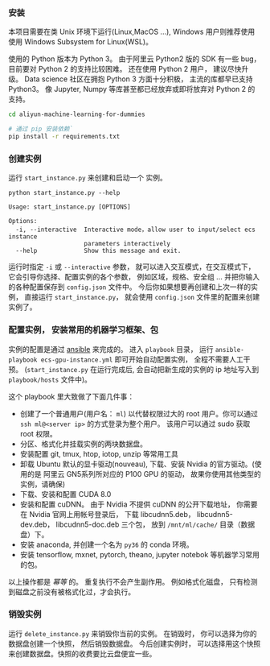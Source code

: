 ### 安装
本项目需要在类 Unix 环境下运行(Linux,MacOS ...), Windows 用户则推荐使用使用 Windows Subsystem for Linux(WSL)。

使用的 Python 版本为 Python 3。 由于阿里云 Python2 版的 SDK 有一些 bug， 目前要对 Python 2 的支持比较困难。
还在使用 Python 2 用户， 建议尽快升级。 Data science 社区在拥抱 Python 3 方面十分积极， 主流的库都早已支持 Python3。 像 Jupyter, Numpy 等库甚至都已经放弃或即将放弃对 Python 2 的支持。

```bash
cd aliyun-machine-learning-for-dummies

# 通过 pip 安装依赖`
pip install -r requirements.txt
```

### 创建实例
运行 `start_instance.py` 来创建和启动一个 实例。

```
python start_instance.py --help

Usage: start_instance.py [OPTIONS]

Options:
  -i, --interactive  Interactive mode，allow user to input/select ecs instance
                     parameters interactively
  --help             Show this message and exit.

```

运行时指定 `-i` 或 `--interactive` 参数， 就可以进入交互模式，在交互模式下， 它会引导你选择、配置实例的各个参数， 例如区域，规格、安全组 ... 并把你输入的各种配置保存到 `config.json` 文件中。
今后你如果想要再创建和上次一样的实例， 直接运行 `start_instance.py`， 就会使用 `config.json` 文件里的配置来创建实例了。

### 配置实例， 安装常用的机器学习框架、包

实例的配置是通过 [ansible](https://www.ansible.com/) 来完成的。 进入 `playbook` 目录， 运行 `ansible-playbook ecs-gpu-instance.yml` 即可开始自动配置实例， 全程不需要人工干预。 (`start_instance.py` 在运行完成后, 会自动把新生成的实例的 ip 地址写入到 `playbook/hosts` 文件中)。

这个 playbook 里大致做了下面几件事：
- 创建了一个普通用户(用户名： `ml`) 以代替权限过大的 root 用户。你可以通过 `ssh ml@<server ip>` 的方式登录为整个用户。 该用户可以通过 sudo 获取 root 权限。
- 分区、格式化并挂载实例的两块数据盘。
- 安装配置 git, tmux, htop, iotop, unzip 等常用工具
- 卸载 Ubuntu 默认的显卡驱动(nouveau), 下载、安装 Nvidia 的官方驱动。(使用的是 阿里云 GN5系列所对应的 P100 GPU 的驱动， 故果你使用其他类型的实例，请确保)
- 下载、安装和配置 CUDA 8.0
- 安装和配置 cuDNN。 由于 Nvidia 不提供 cuDNN 的公开下载地址， 你需要在 Nvidia 官网上用帐号登录后， 下载 libcudnn5.deb， libcudnn5-dev.deb， libcudnn5-doc.deb 三个包， 放到 `/mnt/ml/cache/` 目录（数据盘）下。
- 安装 anaconda, 并创建一个名为 `py36` 的 conda 环境。
- 安装 tensorflow, mxnet, pytorch, theano, jupyter notebok 等机器学习常用的包。


以上操作都是 *幂等* 的。 重复执行不会产生副作用。 例如格式化磁盘， 只有检测到磁盘之前没有被格式化过，才会执行。

### 销毁实例

运行 `delete_instance.py` 来销毁你当前的实例。 在销毁时， 你可以选择为你的数据盘创建一个快照， 然后销毁数据盘。 今后创建实例时， 可以选择用这个快照来创建数据盘。快照的收费要比云盘便宜一些。